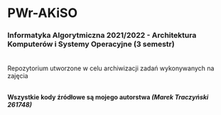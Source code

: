 # PWr-AKiSO
### Informatyka Algorytmiczna 2021/2022 - Architektura Komputerów i Systemy Operacyjne (3 semestr)<br/><br/>

Repozytorium utworzone w celu archiwizacji zadań wykonywanych na zajęcia<br/><br/>

**Wszystkie kody źródłowe są mojego autorstwa _(Marek Traczyński 261748)_**
